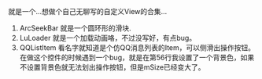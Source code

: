 就是一个...想做个自己无聊写的自定义View的合集...

1. ArcSeekBar 就是一个圆环形的滑块.
2. LuLoader 就是一个加载动画咯，不过没写好，有点bug。
3. QQListItem 看名字就知道是个仿QQ消息列表的Item，可以侧滑出操作按钮。在做这个控件的时候遇到一个bug，就是在第56行我设置了一个背景色，如果不设置背景色就无法划出操作按钮，但是mSize已经变大了。